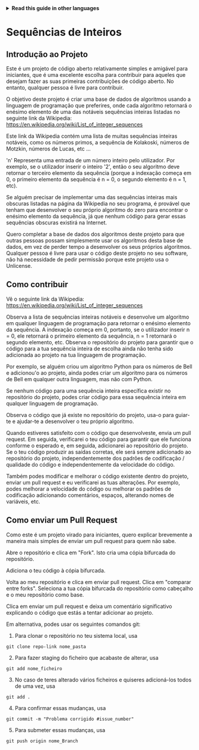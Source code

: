 
<!-- Do not translate this -->
<details>
<summary>
<strong> Read this guide in other languages </strong>
</summary>
    <ul>
	    <li><a href="https://github.com/Twiggecode/Integer-Sequences/blob/main/README%20Translations/README_AR.md"> Arabic </a></li>
		<li><a href="https://github.com/Twiggecode/Integer-Sequences/blob/main/README%20Translations/README_CN.md"> Chinese </a></li>
		<li><a href="https://github.com/Twiggecode/Integer-Sequences/blob/main/README.md"> English </a></li>
        <li><a href="https://github.com/Twiggecode/Integer-Sequences/blob/main/README%20Translations/README_FR.md"> French </a></li>
        <li><a href="https://github.com/Twiggecode/Integer-Sequences/blob/main/README%20Translations/README_DE.md"> German </a></li>
		<li><a href="https://github.com/Twiggecode/Integer-Sequences/blob/main/README%20Translations/README_HINDI.md"> Hindi </a></li>
        <li><a href="https://github.com/Twiggecode/Integer-Sequences/blob/main/README%20Translations/README_ID.md"> Indonesian </a></li>
        <li><a href="https://github.com/Twiggecode/Integer-Sequences/blob/main/README%20Translations/README_IT.md"> Italian </a></li>
        <li><a href="https://github.com/Twiggecode/Integer-Sequences/blob/main/README%20Translations/README_KR.md"> Korean </a></li>
        <li><a href="https://github.com/Twiggecode/Integer-Sequences/blob/main/README%20Translations/README_PT.md"> Portuguese </a></li>
        <li><a href="https://github.com/Twiggecode/Integer-Sequences/blob/main/README%20Translations/README_RO.md"> Romanian </a></li>
        <li><a href="https://github.com/Twiggecode/Integer-Sequences/blob/main/README%20Translations/README_RU.md"> Russian </a></li>
        <li><a href="https://github.com/Twiggecode/Integer-Sequences/blob/main/README%20Translations/README_ES.md"> Spanish </a></li>
        <li><a href="https://github.com/Twiggecode/Integer-Sequences/blob/main/README%20Translations/README_AF.md"> Afrikaans </a></li>
        <li><a href="https://github.com/Twiggecode/Integer-Sequences/blob/main/README%20Translations/README_EL.md"> Greek - Ελληνικά </a></li>
        <li><a href="https://github.com/Twiggecode/Integer-Sequences/blob/main/README%20Translations/README_JA.md"> Japanese - 日本語 </a></li>
        <li><a href="https://github.com/Twiggecode/Integer-Sequences/blob/main/README%20Translations/README_NL.md"> Dutch - Nederlands </a></li>
        <li><a href="https://github.com/Twiggecode/Integer-Sequences/blob/main/README%20Translations/README_SW.md"> Swahili - Kiswahili </a></li>
	</ul> 
</details>
<!-- Do not translate this -->

# Sequências de Inteiros

## Introdução ao Projeto

Este é um projeto de código aberto relativamente simples e amigável para iniciantes, que é uma excelente escolha para contribuir para aqueles que desejam fazer as suas primeiras contribuições de código aberto. No entanto, qualquer pessoa é livre para contribuir.

O objetivo deste projeto é criar uma base de dados de algoritmos usando a linguagem de programação que preferires, onde cada algoritmo retornará o enésimo elemento de uma das notáveis ​​sequências inteiras listadas no seguinte link da Wikipedia: https://en.wikipedia.org/wiki/List_of_integer_sequences

Este link da Wikipedia contém uma lista de muitas sequências inteiras notáveis, como os números primos, a sequência de Kolakoski, números de Motzkin, números de Lucas, etc ...

'n' Representa uma entrada de um número inteiro pelo utilizador. Por exemplo, se o utilizador inserir o inteiro '2', então o seu algoritmo deve retornar o terceiro elemento da sequência (porque a indexação começa em 0, o primeiro elemento da sequência é n = 0, o segundo elemento é n = 1, etc).

Se alguém precisar de implementar uma das sequências inteiras mais obscuras listadas na página da Wikipedia no seu programa, é provável que tenham que desenvolver o seu próprio algoritmo do zero para encontrar o enésimo elemento da sequência, já que nenhum código para gerar essas sequências obscuras existirá na Internet.

Quero completar a base de dados dos algoritmos deste projeto para que outras pessoas possam simplesmente usar os algoritmos desta base de dados, em vez de perder tempo a desenvolver os seus próprios algoritmos. Qualquer pessoa é livre para usar o código deste projeto no seu software, não há necessidade de pedir permissão porque este projeto usa o Unlicense.

## Como contribuir

Vê o seguinte link da Wikipedia: https://en.wikipedia.org/wiki/List_of_integer_sequences

Observa a lista de sequências inteiras notáveis ​​e desenvolve um algoritmo em qualquer linguagem de programação para retornar o enésimo elemento da sequência. A indexação começa em 0, portanto, se o utilizador inserir n = 0, ele retornará o primeiro elemento da sequência, n = 1 retornará o segundo elemento, etc. Observa o repositório do projeto para garantir que o código para a tua sequência inteira de escolha ainda não tenha sido adicionada ao projeto na tua linguagem de programação.

Por exemplo, se alguém criou um algoritmo Python para os números de Bell e adicionou'o ao projeto, ainda podes criar um algoritmo para os números de Bell em qualquer outra linguagem, mas não com Python.

Se nenhum código para uma sequência inteira específica existir no repositório do projeto, podes criar código para essa sequência inteira em qualquer linguagem de programação.

Observa o código que já existe no repositório do projeto, usa-o para guiar-te e ajudar-te a desenvolver o teu próprio algoritmo.

Quando estiveres satisfeito com o código que desenvolveste, envia um pull request. Em seguida, verificarei o teu código para garantir que ele funciona conforme o esperado e, em seguida, adicionarei ao repositório do projeto. Se o teu código produzir as saídas corretas, ele será sempre adicionado ao repositório do projeto, independentemente dos padrões de codificação / qualidade do código e independentemente da velocidade do código.

Também podes modificar e melhorar o código existente dentro do projeto, enviar um pull request e eu verificarei as tuas alterações. Por exemplo, podes melhorar a velocidade do código ou melhorar os padrões de codificação adicionando comentários, espaços, alterando nomes de variáveis, etc.

## Como enviar um Pull Request

Como este é um projeto virado para iniciantes, quero explicar brevemente a maneira mais simples de enviar um pull request para quem não sabe.

Abre o repositório e clica em "Fork". Isto cria uma cópia bifurcada do repositório.

Adiciona o teu código à cópia bifurcada.

Volta ao meu repositório e clica em enviar pull request. Clica em "comparar entre forks". Seleciona a tua cópia bifurcada do repositório como cabeçalho e o meu repositório como base.

Clica em enviar um pull request e deixa um comentário significativo explicando o código que estás a tentar adicionar ao projeto.

Em alternativa, podes usar os seguintes comandos git:

1. Para clonar o repositório no teu sistema local, usa

```git clone repo-link nome_pasta```

2. Para fazer staging do ficheiro que acabaste de alterar, usa

```git add nome_ficheiro```

3. No caso de teres alterado vários ficheiros e quiseres adicioná-los todos de uma vez, usa

```git add .```

4. Para confirmar essas mudanças, usa

```git commit -m "Problema corrigido #issue_number"```

5. Para submeter essas mudanças, usa

```git push origin nome_Branch```
